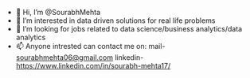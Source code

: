 - 👋 Hi, I’m @SourabhMehta
- 👀 I’m interested in data driven solutions for real life problems
- 💞️ I’m looking for jobs related to data science/business analytics/data analytics
- 📫 Anyone intrested can contact me on:
     mail- sourabhmehta06@gmail.com
     linkedin- https://www.linkedin.com/in/sourabh-mehta17/

<!---
SourabhMehta-sm/SourabhMehta-sm is a ✨ special ✨ repository because its `README.md` (this file) appears on your GitHub profile.
You can click the Preview link to take a look at your changes.
--->
